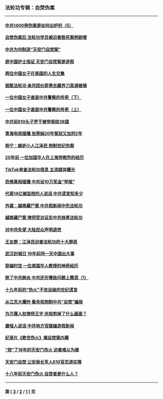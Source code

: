 ### 法轮功专辑：自焚伪案
---
#### [中共1400例伪案是如何出炉的（5）](../../pages/nf5562/n13226831.md?06220430) 
#### [自焚伪案后 法轮功学员被迫害致死案例剧增](../../pages/nf5562/n13190600.md?06220430) 
#### [中共为何制造“天安门自焚案”](../../pages/nf5562/n13183270.md?06220430) 
#### [原中国护士指证 天安门自焚案是造假](../../pages/nf5562/n13172289.md?06220430) 
#### [两位中国女子在美国的人生交集](../../pages/nf5562/n13156138.md?06220430) 
#### [栽赃法轮功 亲共团伙穿黑衣藏界刀高调被捕](../../pages/nf5562/n13073780.md?06220430) 
#### [一位中国女子直面中共警察的传奇（下）](../../pages/nf5562/n12989706.md?06220430) 
#### [一位中国女子直面中共警察的传奇（上）](../../pages/nf5562/n12985072.md?06220430) 
#### [中共前610头子罗干被举报给38国](../../pages/nf5562/n12975419.md?06220430) 
#### [青海电视插播 张荣娟20年冤狱又加刑2年](../../pages/nf5562/n12738166.md?06220430) 
#### [杨宁：嫉妒小人江泽民 炮制世纪伪案](../../pages/nf5562/n12724108.md?06220430) 
#### [20年前 一位加国华人在上海劳教所的经历](../../pages/nf5562/n12707932.md?06220430) 
#### [TikTok审查法轮功信息 主流媒体曝光](../../pages/nf5562/n12362336.md?06220430) 
#### [恐惧真相插播 中共设10万奖金“举报”](../../pages/nf5562/n12306396.md?06220430) 
#### [代表14亿被监控的人说话 中共谎言知多少](../../pages/nf5562/n12297484.md?06220430) 
#### [外媒：越南藏尸案 中共假新闻中伤法轮功](../../pages/nf5562/n12264411.md?06220430) 
#### [越南藏尸案 律师受访证实中共抹黑法轮功](../../pages/nf5562/n12261878.md?06220430) 
#### [对中共失望 大陆民众声明退党](../../pages/nf5562/n12187315.md?06220430) 
#### [王友群：江泽民迫害法轮功的十大罪恶](../../pages/nf5562/n12169074.md?06220430) 
#### [武汉封城日 19年前同一天中国出大事](../../pages/nf5562/n12150901.md?06220430) 
#### [穿越时空  一位美国华人教授的神奇经历](../../pages/nf5562/n12097460.md?06220430) 
#### [除了中共肺炎 中共还在哪些问题上撒谎（1）](../../pages/nf5562/n11955770.md?06220430) 
#### [十九年前的“伪火”不攻自破的世纪谎言](../../pages/nf5562/n11813238.md?06220430) 
#### [从江苏大爆炸 看央视炮制中共“自焚”骗局](../../pages/nf5562/n11140275.md?06220430) 
#### [为污蔑人权律师王宇 央视剪掉了什么画面？](../../pages/nf5562/n11130142.md?06220430) 
#### [聋哑人说话 中共地方官媒编造假新闻](../../pages/nf5562/n11006067.md?06220430) 
#### [纪录片《欺世伪火》揭自焚案内幕](../../pages/nf5562/n11002664.md?06220430) 
#### [“烧”了18年的天安门伪火 迫害难以为继](../../pages/nf5562/n10996660.md?06220430) 
#### [天安门自焚 公安局长军人610官员道实情](../../pages/nf5562/n10997098.md?06220430) 
#### [十八年前天安门伪火 自焚者是什么人？](../../pages/nf5562/n10996556.md?06220430) 

---
#### 第 [ [3](./3.md?06220430) / [2](./2.md?06220430) / [1](./1.md?06220430) ] 页
